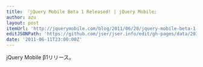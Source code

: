 ```yaml
---
title: 『jQuery Mobile Beta 1 Released! | jQuery Mobile』
author: azu
layout: post
itemUrl: 'http://jquerymobile.com/blog/2011/06/20/jquery-mobile-beta-1-released/'
editJSONPath: 'https://github.com/jser/jser.info/edit/gh-pages/data/2011/06/index.json'
date: '2011-06-11T23:00:00Z'
---
```

jQuery Mobile β1リリース。
